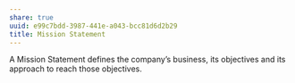 ```yaml
---
share: true
uuid: e99c7bdd-3987-441e-a043-bcc81d6d2b29
title: Mission Statement
---
```

A Mission Statement defines the company’s business, its objectives and its approach to reach those objectives.
